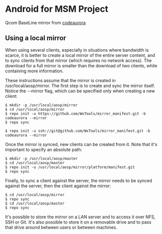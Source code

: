 # Android for MSM Project

Qcom BaseLine mirror from [codeaurora](https://source.codeaurora.org/quic/la)



## Using a local mirror

When using several clients, especially in situations where bandwidth is scarce, it is better to create a local mirror of the entire server content, and to sync clients from that mirror (which requires no network access). The download for a full mirror is smaller than the download of two clients, while containing more information.

These instructions assume that the mirror is created in /usr/local/aosp/mirror. The first step is to create and sync the mirror itself. Notice the --mirror flag, which can be specified only when creating a new client:

```
$ mkdir -p /usr/local/aosp/mirror
$ cd /usr/local/aosp/mirror
$ repo init -u https://github.com/WxTools/mirror_manifest.git -b codeaurora --mirror
$ repo sync
```
```
$ repo init -u ssh://git@github.com/WxTools/mirror_manifest.git -b codeaurora --mirror
```
Once the mirror is synced, new clients can be created from it. Note that it's important to specify an absolute path:

```
$ mkdir -p /usr/local/aosp/master
$ cd /usr/local/aosp/master
$ repo init -u /usr/local/aosp/mirror/platform/manifest.git
$ repo sync
```
Finally, to sync a client against the server, the mirror needs to be synced against the server, then the client against the mirror:

```
$ cd /usr/local/aosp/mirror
$ repo sync
$ cd /usr/local/aosp/master
$ repo sync
```
It's possible to store the mirror on a LAN server and to access it over NFS, SSH or Git. It's also possible to store it on a removable drive and to pass that drive around between users or between machines.

